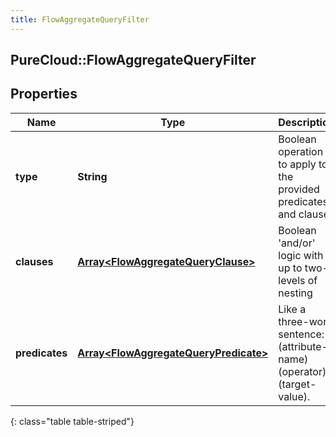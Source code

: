 ```yaml
---
title: FlowAggregateQueryFilter
---
```

## PureCloud::FlowAggregateQueryFilter

## Properties

|Name | Type | Description | Notes|
|------------ | ------------- | ------------- | -------------|
| **type** | **String** | Boolean operation to apply to the provided predicates and clauses | |
| **clauses** | [**Array&lt;FlowAggregateQueryClause&gt;**](FlowAggregateQueryClause.html) | Boolean &#39;and/or&#39; logic with up to two-levels of nesting | [optional] |
| **predicates** | [**Array&lt;FlowAggregateQueryPredicate&gt;**](FlowAggregateQueryPredicate.html) | Like a three-word sentence: (attribute-name) (operator) (target-value). | [optional] |
{: class="table table-striped"}


